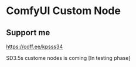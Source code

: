 # ComfyUI Custom Node

## Support me

https://coff.ee/kpsss34

SD3.5s custome nodes is coming [In testing phase]
